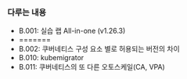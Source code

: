 ### 다루는 내용 
- B.001: 실습 랩 All-in-one (v1.26.3)
- =======
- B.002: 쿠버네티스 구성 요소 별로 허용되는 버전의 차이
- B.010: kubemigrator
- B.011: 쿠버네티스의 또 다른 오토스케일(CA, VPA)
